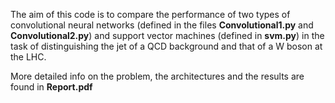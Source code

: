 The aim of this code is to compare the performance of two types of convolutional neural networks (defined in the files **Convolutional1.py** and **Convolutional2.py**) and support vector machines (defined in **svm.py**) in the task of distinguishing the jet of a QCD background and that of a W boson at the LHC.

More detailed info on the problem, the architectures and the results are found in **Report.pdf**
